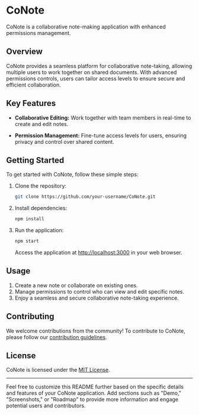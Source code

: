 # CoNote

CoNote is a collaborative note-making application with enhanced permissions management.

## Overview

CoNote provides a seamless platform for collaborative note-taking, allowing multiple users to work together on shared documents. With advanced permissions controls, users can tailor access levels to ensure secure and efficient collaboration.

## Key Features

- **Collaborative Editing:** Work together with team members in real-time to create and edit notes.
  
- **Permission Management:** Fine-tune access levels for users, ensuring privacy and control over shared content.

## Getting Started

To get started with CoNote, follow these simple steps:

1. Clone the repository:

   ```bash
   git clone https://github.com/your-username/CoNote.git
   ```

2. Install dependencies:

   ```bash
   npm install
   ```

3. Run the application:

   ```bash
   npm start
   ```

   Access the application at [http://localhost:3000](http://localhost:3000) in your web browser.

## Usage

1. Create a new note or collaborate on existing ones.
2. Manage permissions to control who can view and edit specific notes.
3. Enjoy a seamless and secure collaborative note-taking experience.

## Contributing

We welcome contributions from the community! To contribute to CoNote, please follow our [contribution guidelines](CONTRIBUTING.md).

## License

CoNote is licensed under the [MIT License](LICENSE).

---

Feel free to customize this README further based on the specific details and features of your CoNote application. Add sections such as "Demo," "Screenshots," or "Roadmap" to provide more information and engage potential users and contributors.
